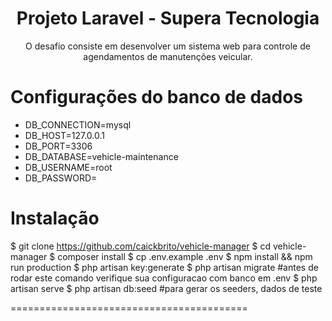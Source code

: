 <h1 align="center">Projeto Laravel - Supera Tecnologia</h1>

<p align="center">O desafio consiste em desenvolver um sistema web para controle de agendamentos de manutenções veicular.</p>


Configurações do banco de dados
============================

<ul>
<li>DB_CONNECTION=mysql
</li>
<li>DB_HOST=127.0.0.1
</li>
<li>DB_PORT=3306
</li>
<li>DB_DATABASE=vehicle-maintenance
</li>
<li>DB_USERNAME=root
</li>
<li>DB_PASSWORD=
</li>
</ul>


Instalação
=================
$ git clone https://github.com/caickbrito/vehicle-manager
$ cd vehicle-manager
$ composer install
$ cp .env.example .env
$ npm install && npm run production
$ php artisan key:generate
$ php artisan migrate   #antes de rodar este comando verifique sua configuracao com banco em .env
$ php artisan serve
$ php artisan db:seed   #para gerar os seeders, dados de teste

=========================================

